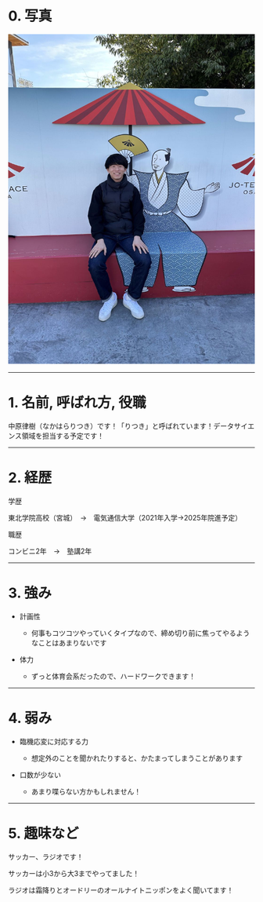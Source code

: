 # 0. 写真

![alt text](../images/image7.png)

***

# 1. 名前, 呼ばれ方, 役職

中原律樹（なかはらりつき）です！「りつき」と呼ばれています！データサイエンス領域を担当する予定です！

***

# 2. 経歴

学歴

東北学院高校（宮城）　→　電気通信大学（2021年入学→2025年院進予定）

職歴

コンビニ2年　→　塾講2年

***

# 3. 強み

- 計画性

    - 何事もコツコツやっていくタイプなので、締め切り前に焦ってやるようなことはあまりないです

- 体力

    - ずっと体育会系だったので、ハードワークできます！

***

# 4. 弱み

- 臨機応変に対応する力

    - 想定外のことを聞かれたりすると、かたまってしまうことがあります

- 口数が少ない

    - あまり喋らない方かもしれません！

***

# 5. 趣味など

サッカー、ラジオです！

サッカーは小3から大3までやってました！

ラジオは霜降りとオードリーのオールナイトニッポンをよく聞いてます！